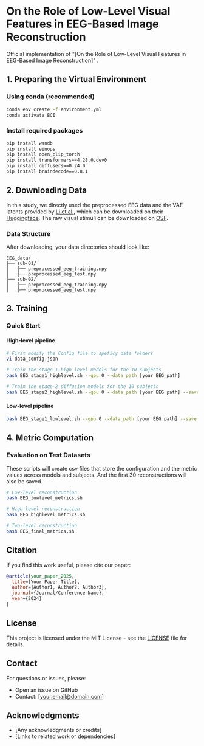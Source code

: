 # On the Role of Low-Level Visual Features in EEG-Based Image Reconstruction

Official implementation of "[On the Role of Low-Level Visual Features in EEG-Based Image Reconstruction]" <!-- -accepted at [Conference/Journal Name]-->.

<!--## Abstract

[Brief description of your paper and its contributions]

## Requirements

- Python 3.8+
- CUDA 11.0+ (for GPU training)
- 16GB+ RAM recommended -->

## 1. Preparing the Virtual Environment

### Using conda (recommended)

```bash
conda env create -f environment.yml
conda activate BCI
```

<!--### Using venv

```bash
# Create virtual environment
python -m venv venv

# Activate the environment
# On Linux/Mac:
source venv/bin/activate
# On Windows:
venv\Scripts\activate -->

### Install required packages
```bash
pip install wandb
pip install einops
pip install open_clip_torch
pip install transformers==4.28.0.dev0
pip install diffusers==0.24.0
pip install braindecode==0.8.1
```

## 2. Downloading Data
In this study, we directly used the preprocessed EEG data and the VAE latents provided by [Li et al.](https://arxiv.org/abs/2403.07721#:~:text=In%20this%20study%2C%20we%20present%20an%20end-to-end%20EEG-based,embedding%2C%20and%20a%20two-stage%20multi-pipe%20EEG-to-image%20generation%20strategy.), 
which can be downloaded on their [Huggingface](https://huggingface.co/datasets/LidongYang/EEG_Image_decode).
The raw visual stimuli can be downloaded on [OSF](https://osf.io/3jk45/).

### Data Structure

After downloading, your data directories should look like:

```
EEG_data/
├── sub-01/
│   ├── preprocessed_eeg_training.npy
│   ├── preprocessed_eeg_test.npy
├── sub-02/
│   ├── preprocessed_eeg_training.npy
│   ├── preprocessed_eeg_test.npy
```

## 3. Training

### Quick Start
#### High-level pipeline
```bash
# First modify the Config file to speficy data folders
vi data_config.json

# Train the stage-1 high-level models for the 10 subjects
bash EEG_stage1_highlevel.sh --gpu 0 --data_path [your EEG path]

# Train the stage-2 diffusion models for the 10 subjects
bash EEG_stage2_highlevel.sh --gpu 0 --data_path [your EEG path] --save_model
```
#### Low-level pipeline
```bash
bash EEG_stage1_lowlevel.sh --gpu 0 --data_path [your EEG path] --save_model
```

## 4. Metric Computation

### Evaluation on Test Datasets
These scripts will create csv files that store the configuration and the metric values across models and subjects. And the first 30 reconstructions will also be saved.
```bash
# Low-level reconstruction
bash EEG_lowlevel_metrics.sh

# High-level reconstruction
bash EEG_highlevel_metrics.sh

# Two-level reconstruction
bash EEG_final_metrics.sh
```

## Citation

If you find this work useful, please cite our paper:

```bibtex
@article{your_paper_2025,
  title={Your Paper Title},
  author={Author1, Author2, Author3},
  journal={Journal/Conference Name},
  year={2024}
}
```

## License

This project is licensed under the MIT License - see the [LICENSE](LICENSE) file for details.

## Contact

For questions or issues, please:
- Open an issue on GitHub
- Contact: [your.email@domain.com]

## Acknowledgments

- [Any acknowledgments or credits]
- [Links to related work or dependencies]
